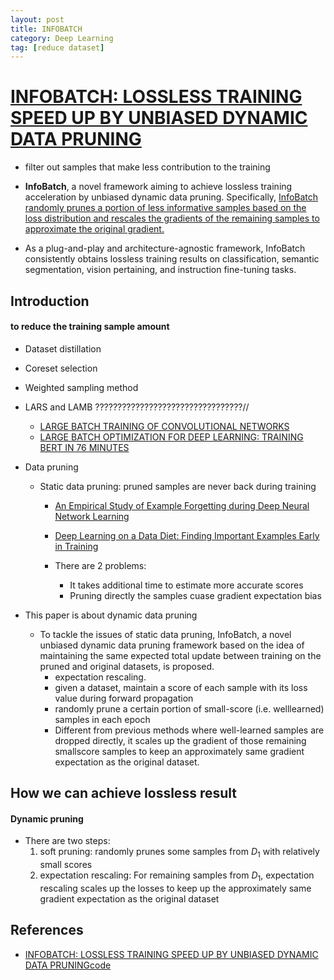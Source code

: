 ```yaml
---
layout: post
title: INFOBATCH
category: Deep Learning
tag: [reduce dataset]
---
```


# [INFOBATCH: LOSSLESS TRAINING SPEED UP BY UNBIASED DYNAMIC DATA PRUNING](https://arxiv.org/pdf/2303.04947)

*  filter out samples that make less contribution to the training

* **InfoBatch**, a novel framework aiming to achieve lossless training acceleration by unbiased dynamic data pruning. Specifically, <U>InfoBatch randomly prunes a portion of less informative samples based on the loss distribution and rescales the gradients of the remaining samples to approximate the original gradient.</U> 

* As a plug-and-play and architecture-agnostic framework, InfoBatch consistently obtains lossless training results on classification, semantic segmentation, vision pertaining, and instruction fine-tuning tasks. 

## Introduction

#### to reduce the training sample amount

* Dataset distillation
* Coreset selection
* Weighted sampling method
* LARS and LAMB ?????????????????????????????????//
    * [LARGE BATCH TRAINING OF CONVOLUTIONAL NETWORKS](https://arxiv.org/abs/1708.03888)
    * [LARGE BATCH OPTIMIZATION FOR DEEP LEARNING: TRAINING BERT IN 76 MINUTES](https://arxiv.org/abs/1904.00962)

* Data pruning
    * Static data pruning: pruned samples are never back during training
        * [An Empirical Study of Example Forgetting during Deep Neural Network Learning](https://arxiv.org/abs/1812.05159)
        * [Deep Learning on a Data Diet: Finding Important Examples Early in Training](https://arxiv.org/abs/2107.07075)

        * There are 2 problems:
            * It takes additional time to estimate more accurate scores 
            * Pruning directly the samples cuase gradient expectation bias

* This paper is about dynamic data pruning

    * To tackle the issues of static data pruning, InfoBatch, a novel unbiased dynamic data pruning framework based on the idea of maintaining the same expected total update between training on the pruned and original datasets, is proposed. 
        * expectation rescaling. 
        * given a dataset, maintain a score of each sample with its loss value during forward propagation
        * randomly prune a certain portion of  small-score (i.e. welllearned) samples in each epoch
        * Different from previous methods where well-learned samples are dropped directly, it scales up the gradient of those remaining smallscore samples to  keep an approximately same gradient expectation as the original dataset.


## How we can achieve lossless result

#### Dynamic pruning

* There are two steps:
    1. soft pruning: randomly prunes some samples from $D_1$ with relatively small scores
    2. expectation rescaling: For remaining samples from $D_1$, expectation rescaling scales up the losses to keep up the approximately same gradient expectation as the original dataset



## References
- [INFOBATCH: LOSSLESS TRAINING SPEED UP BY UNBIASED DYNAMIC DATA PRUNING](https://arxiv.org/pdf/2303.04947)[code](https://github.com/NUS-HPC-AI-Lab/InfoBatch)